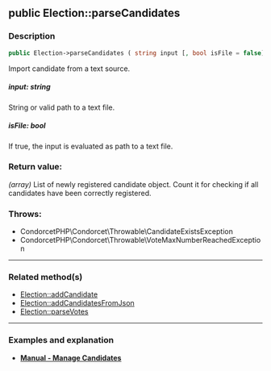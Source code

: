 ## public Election::parseCandidates

### Description    

```php
public Election->parseCandidates ( string input [, bool isFile = false] ): array
```

Import candidate from a text source.
    

##### **input:** *string*   
String or valid path to a text file.    


##### **isFile:** *bool*   
If true, the input is evaluated as path to a text file.    


### Return value:   

*(array)* List of newly registered candidate object. Count it for checking if all candidates have been correctly registered.



### Throws:   

* CondorcetPHP\Condorcet\Throwable\CandidateExistsException
* CondorcetPHP\Condorcet\Throwable\VoteMaxNumberReachedException

---------------------------------------

### Related method(s)      

* [Election::addCandidate](../Election%20Class/public%20Election--addCandidate.md)    
* [Election::addCandidatesFromJson](../Election%20Class/public%20Election--addCandidatesFromJson.md)    
* [Election::parseVotes](../Election%20Class/public%20Election--parseVotes.md)    

---------------------------------------

### Examples and explanation

* **[Manual - Manage Candidates](https://github.com/julien-boudry/Condorcet/wiki/II-%23-A.-Create-an-Election-%23-2.-Create-Candidates)**    
